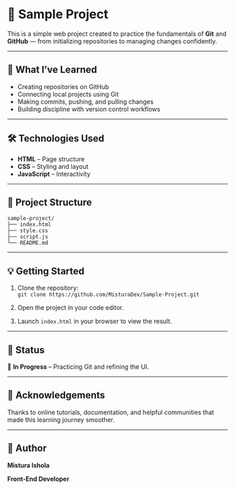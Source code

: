 # 🌟 Sample Project

This is a simple web project created to practice the fundamentals of **Git** and **GitHub** — from initializing repositories to managing changes confidently.

---

## 🚀 What I’ve Learned

- Creating repositories on GitHub  
- Connecting local projects using Git  
- Making commits, pushing, and pulling changes  
- Building discipline with version control workflows  

---

## 🛠️ Technologies Used

- **HTML** – Page structure  
- **CSS** – Styling and layout  
- **JavaScript** – Interactivity  

---

## 📁 Project Structure

```
sample-project/
├── index.html
├── style.css
├── script.js
└── README.md
```

---

## 💡 Getting Started

1. Clone the repository:  
   `git clone https://github.com/MisturaDev/Sample-Project.git`

2. Open the project in your code editor.  
3. Launch `index.html` in your browser to view the result.

---

## 📌 Status

🚧 **In Progress** – Practicing Git and refining the UI.

---

## 🙌 Acknowledgements

Thanks to online tutorials, documentation, and helpful communities that made this learning journey smoother.

---

## 🧠 Author

**Mistura Ishola** 

**Front-End Developer**
